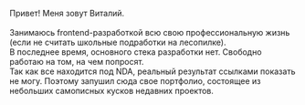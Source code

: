 Привет! Меня зовут Виталий.<br><br>
Занимаюсь frontend-разработкой всю свою профессиональную жизнь (если не считать школьные подработки на лесопилке).<br>
В последнее время, основного стека разработки нет. Свободно работаю на том, на чем попросят.<br>
Так как все находится под NDA, реальный результат ссылками показать не могу. Поэтому запушил сюда свое портфолио, состоящее из небольших самописных кусков недавних проектов.<br>
